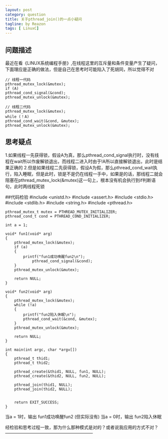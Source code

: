 ```yaml
---
layout: post
category: question
title: 关于pthread_join()的一点小疑问
tagline: by Reazon
tags: [ LinuxC]
---
```


## 问题描述
最近在看《LINUX系统编程手册》,在线程这里的互斥量和条件变量产生了疑问，下面理应是正确的做法，但是自己在思考时可能陷入了死胡同，所以觉得不对

	
	// 线程一代码
	pthread_mutex_lock(&mutex);
	if (A)
	pthread_cond_signal(&cond);
	pthread_mutex_unlock(&mutex);

	// 线程二代码
	pthread_mutex_lock(&mutex);
	while (！A)
	pthread_cond_wait(&cond, &mutex);
	pthread_mutex_unlock(&mutex);



## 思考疑点
1.如果线程一先获得锁，假设A为真，那么pthread_cond_signal执行时，没有线程在wait所以作废解锁退出，而线程二进入时由于!A所以直接解锁退出，此时是结果正确的
2.但是如果线程二先获得锁，假设A为假，那么pthread_cond_wait执行，陷入睡眠，但是此时，锁是不是仍在线程一手中，如果是的话，那线程二就会阻塞在pthread_mutex_lock(&mutex)这一句上，根本没有机会执行到if判断语句，此时两线程死锁

##代码检验
	#include <unistd.h>
	#include <assert.h>
	#include <stdio.h>
	#include <stdlib.h>
	#include <string.h>
	#include <pthread.h>

	pthread_mutex_t mutex = PTHREAD_MUTEX_INITIALIZER;
	pthread_cond_t cond = PTHREAD_COND_INITIALIZER;

	int a = 1;

	void* fun1(void* arg)
	{
		pthread_mutex_lock(&mutex);
		if (a)
		{
			printf("fun1成功唤醒fun2\n");
		      	pthread_cond_signal(&cond);
		}
		pthread_mutex_unlock(&mutex);

		return NULL;
	}

	void* fun2(void* arg)
	{
		pthread_mutex_lock(&mutex);
		while (!a)
		{
			printf("fun2陷入休眠\n");
			pthread_cond_wait(&cond, &mutex);
		}
		pthread_mutex_unlock(&mutex);
	
		return NULL;
	}

	int main(int argc, char *argv[])
	{
		pthread_t thid1;
		pthread_t thid2;

		pthread_create(&thid1, NULL, fun1, NULL);
		pthread_create(&thid2, NULL, fun2, NULL);

		pthread_join(thid1, NULL);
		pthread_join(thid2, NULL);


		return EXIT_SUCCESS;
	}
当a = 1时，输出
fun1成功唤醒fun2
(但实际没有)
当a = 0时，输出
fun2陷入休眠

经检验和思考过程一致，那为什么那种模式是对的？或者说我应用的方式不对？
————————————————————

